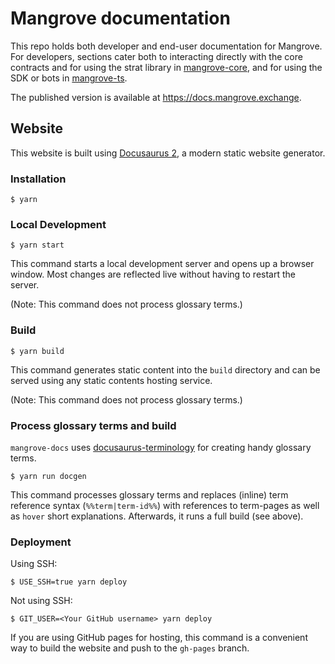 # Mangrove documentation

This repo holds both developer and end-user documentation for Mangrove. For developers, sections cater both to interacting directly with the core contracts and for using the strat library in [mangrove-core](https://github.com/mangrovedao/mangrove-core), and for using the SDK or bots in [mangrove-ts](https://github.com/mangrovedao/mangrove-ts).

The published version is available at https://docs.mangrove.exchange.

## Website

This website is built using [Docusaurus 2](https://docusaurus.io/), a modern static website generator.

### Installation

```console
$ yarn
```

### Local Development

```console
$ yarn start
```

This command starts a local development server and opens up a browser window. Most changes are reflected live without having to restart the server. 

(Note: This command does not process glossary terms.)

### Build

```console
$ yarn build
```

This command generates static content into the `build` directory and can be served using any static contents hosting service. 

(Note: This command does not process glossary terms.)

### Process glossary terms and build

`mangrove-docs` uses [docusaurus-terminology](https://github.com/grnet/docusaurus-terminology) for creating handy glossary terms.

```console
$ yarn run docgen
```

This command processes glossary terms and replaces (inline) term reference syntax (```%%term|term-id%%```) with references to term-pages as well as `hover` short explanations. Afterwards, it runs a full build (see above).

### Deployment

Using SSH:

```console
$ USE_SSH=true yarn deploy
```

Not using SSH:

```console
$ GIT_USER=<Your GitHub username> yarn deploy
```

If you are using GitHub pages for hosting, this command is a convenient way to build the website and push to the `gh-pages` branch.
